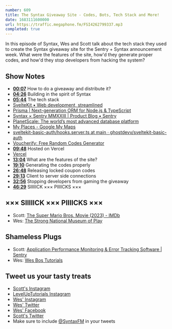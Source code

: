 ```yaml
---
number: 609
title: The Syntax Giveaway Site - Codes, Bots, Tech Stack and More!
date: 1683111600000
url: https://traffic.megaphone.fm/FSI4262799337.mp3
completed: true
---
```


In this episode of Syntax, Wes and Scott talk about the tech stack they used to create the Syntax giveaway site for the Sentry + Syntax announcement week. What were the features of the site, how'd they generate proper codes, and how'd they stop developers from hacking the system?

## Show Notes

- **[00:07](#t=00:07)** How to do a giveaway and distribute it?
- **[04:26](#t=04:26)** Building in the spirit of Syntax
- **[05:44](#t=05:44)** The tech stack
- [SvelteKit • Web development, streamlined](https://kit.svelte.dev/)
- [Prisma | Next-generation ORM for Node.js & TypeScript](https://www.prisma.io/)
- [Syntax × Sentry MMXXIII | Product Blog • Sentry](https://blog.sentry.io/2023/04/12/syntax-sentry-mmxxiii/)
- [PlanetScale: The world’s most advanced database platform](https://planetscale.com/)
- [My Places - Google My Maps](https://www.google.com/maps/d/viewer?mid=1eLqvkQ9wGvMRVrAQsm5g7EdlnSY&hl=en_US&ll=39.04394865349766,-76.85871&z=10)
- [sveltekit-basic-auth/hooks.server.ts at main · ghostdevv/sveltekit-basic-auth](https://github.com/ghostdevv/sveltekit-basic-auth/blob/main/src/hooks.server.ts)
- [Voucherify: Free Random Codes Generator](https://www.voucherify.io/generator)
- **[09:48](#t=09:48)** Hosted on Vercel
- [Vercel](https://vercel.com/)
- **[13:04](#t=13:04)** What are the features of the site?
- **[19:10](#t=19:10)** Generating the codes properly
- **[26:48](#t=26:48)** Releasing locked coupon codes
- **[29:13](#t=29:13)** Client to server side connections
- **[32:56](#t=32:56)** Stopping developers from gaming the giveaway
- **[46:29](#t=46:29)** SIIIIICK ××× PIIIICKS ×××

## ××× SIIIIICK ××× PIIIICKS ×××

- Scott: [The Super Mario Bros. Movie (2023) - IMDb](https://www.imdb.com/title/tt6718170/)
- Wes: [The Strong National Museum of Play](https://www.museumofplay.org/)

## Shameless Plugs

- Scott: [Application Performance Monitoring & Error Tracking Software | Sentry](https://sentry.io/welcome/)
- Wes: [Wes Bos Tutorials](https://wesbos.com/courses)

## Tweet us your tasty treats

- [Scott's Instagram](https://www.instagram.com/stolinski/)
- [LevelUpTutorials Instagram](https://www.instagram.com/LevelUpTutorials/)
- [Wes' Instagram](https://www.instagram.com/wesbos/)
- [Wes' Twitter](https://twitter.com/wesbos)
- [Wes' Facebook](https://www.facebook.com/wesbos.developer)
- [Scott's Twitter](https://twitter.com/stolinski)
- Make sure to include [@SyntaxFM](https://twitter.com/SyntaxFM) in your tweets

